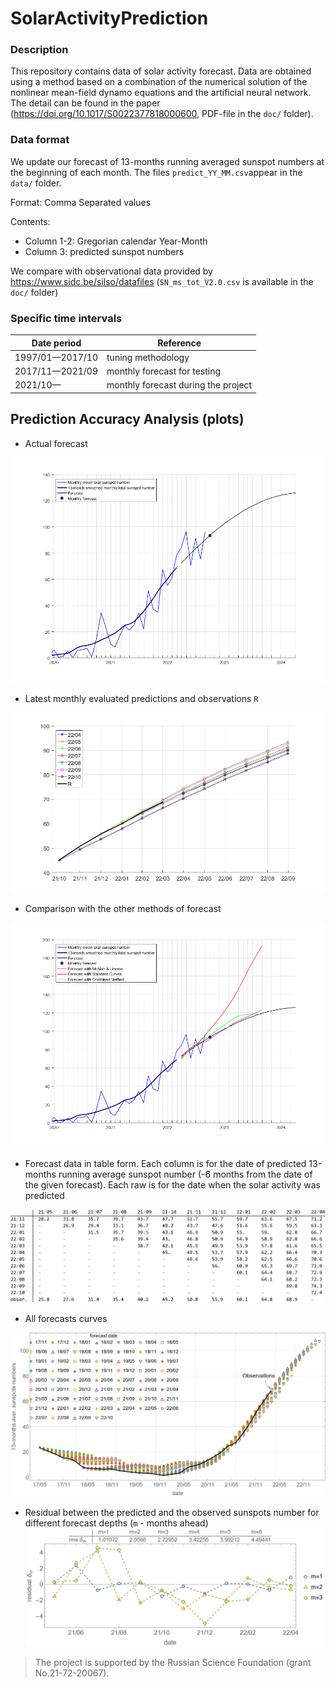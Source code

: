# SolarActivityPrediction

### Description

This repository contains data of solar activity forecast. 
Data are obtained using a method based on a combination of the numerical solution of the nonlinear mean-field dynamo equations and the artificial neural network.
The detail can be found in the paper (https://doi.org/10.1017/S0022377818000600, PDF-file  in the `doc/` folder).

### Data format
We update our forecast of 13-months running averaged sunspot numbers at the beginning of each month.
The files `predict_YY_MM.csv`appear in the `data/` folder.

Format: Comma Separated values

Contents:
- Column 1-2: Gregorian calendar  Year-Month
- Column 3: predicted sunspot numbers 

We compare with observational data provided by https://www.sidc.be/silso/datafiles
(`SN_ms_tot_V2.0.csv` is available in the `doc/` folder)

### Specific time intervals

| Date period    |      Reference  |
|----------------|----------|
|1997/01—2017/10 | tuning methodology |
|2017/11—2021/09 | monthly forecast for testing |
|2021/10—        | monthly forecast during the project |

## Prediction Accuracy Analysis (plots)

* Actual forecast

![plot](./figs/f_2.png)

* Latest monthly evaluated predictions and observations  `R`

![plot](./figs/f_1.png)

* Comparison with the other methods of forecast

![plot](./figs/f_all.png)

* Forecast data in table form. Each column is for the date of predicted 13-months running average sunspot number (-6 months from the date of the given forecast). Each raw is for the date when the solar activity was predicted  

![plot](./figs/fig2.png)

* All forecasts curves

![plot](./figs/fig1.png)

* Residual between the predicted and the observed sunspots number for different forecast depths (`m` - months ahead)
![plot](./figs/fig3.png)

> The project is supported by the Russian Science Foundation (grant No.21-72-20067).
